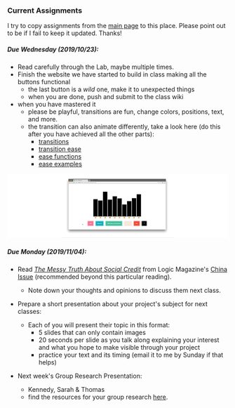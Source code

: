 ### Current Assignments

I try to copy assignments from the [main page](../../) to this place. Please point out to be if I fail to keep it updated. Thanks!


##### Due Wednesday (2019/10/23):
- Read carefully through the Lab, maybe multiple times.
- Finish the website we have started to build in class making all the buttons functional
  - the last button is a *wild* one, make it to unexpected things
  - when you are done, push and submit to the class wiki
- when you have mastered it
  - please be playful, transitions are fun, change colors, positions, text, and more.
  - the transition can also animate differently, take a look here (do this after you have achieved all the other parts):
    - [transitions](https://github.com/d3/d3-transition)
    - [transition ease](https://github.com/d3/d3-transition#transition_ease)
    - [ease functions](https://github.com/d3/d3-ease)
    - [ease examples](https://observablehq.com/@d3/easing-animations?collection=@d3/d3-ease)

![lab7assignmentsmall](../assets/lab7assignmentsmall.gif)

##### Due Monday (2019/11/04):
- Read [*The Messy Truth About Social Credit*](https://logicmag.io/china/the-messy-truth-about-social-credit/) from Logic Magazine's [China Issue](https://logicmag.io/china/) (recommended beyond this particular reading).
  - Note down your thoughts and opinions to discuss them next class.
- Prepare a short presentation about your project's subject for next classes:
  - Each of you will present their topic in this format:
    - 5 slides that can only contain images
    - 20 seconds per slide as you talk along explaining your interest and what you hope to make visible through your project
    - practice your text and its timing (email it to me by Sunday if that helps)

- Next week's Group Research Presentation:
  - Kennedy, Sarah & Thomas
  - find the resources for your group research [here](/group-research/automating-inequality).
